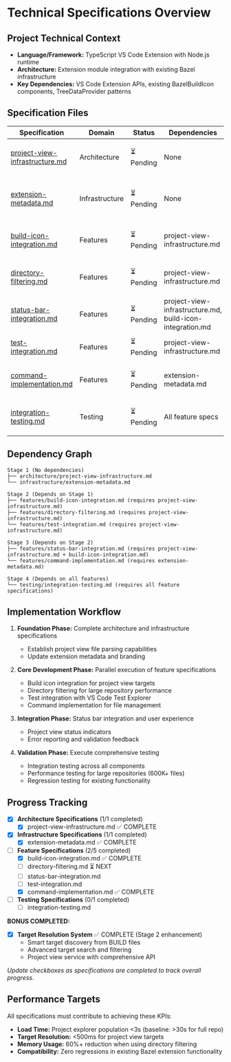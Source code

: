 # Technical Specifications Overview

## Project Technical Context
- **Language/Framework:** TypeScript VS Code Extension with Node.js runtime  
- **Architecture:** Extension module integration with existing Bazel infrastructure
- **Key Dependencies:** VS Code Extension APIs, existing BazelBuildIcon components, TreeDataProvider patterns

## Specification Files

| Specification | Domain | Status | Dependencies | Description |
|---------------|---------|---------|--------------|-------------|
| [project-view-infrastructure.md](architecture/project-view-infrastructure.md) | Architecture | ⏳ Pending | None | Core project view file parsing and validation |
| [extension-metadata.md](infrastructure/extension-metadata.md) | Infrastructure | ⏳ Pending | None | Extension branding, commands, and menu structure |
| [build-icon-integration.md](features/build-icon-integration.md) | Features | ⏳ Pending | project-view-infrastructure.md | Integration with existing build icon system |
| [directory-filtering.md](features/directory-filtering.md) | Features | ⏳ Pending | project-view-infrastructure.md | File explorer directory filtering implementation |
| [status-bar-integration.md](features/status-bar-integration.md) | Features | ⏳ Pending | project-view-infrastructure.md, build-icon-integration.md | Status bar indicators and project view status |
| [test-integration.md](features/test-integration.md) | Features | ⏳ Pending | project-view-infrastructure.md | VS Code Test Explorer integration |
| [command-implementation.md](features/command-implementation.md) | Features | ⏳ Pending | extension-metadata.md | Project view file management commands |
| [integration-testing.md](testing/integration-testing.md) | Testing | ⏳ Pending | All feature specs | End-to-end testing and performance validation |

## Dependency Graph

```
Stage 1 (No dependencies)
├── architecture/project-view-infrastructure.md
└── infrastructure/extension-metadata.md

Stage 2 (Depends on Stage 1)
├── features/build-icon-integration.md (requires project-view-infrastructure.md)
├── features/directory-filtering.md (requires project-view-infrastructure.md)
└── features/test-integration.md (requires project-view-infrastructure.md)

Stage 3 (Depends on Stage 2)
├── features/status-bar-integration.md (requires project-view-infrastructure.md + build-icon-integration.md)
└── features/command-implementation.md (requires extension-metadata.md)

Stage 4 (Depends on all features)
└── testing/integration-testing.md (requires all feature specifications)
```

## Implementation Workflow

1. **Foundation Phase:** Complete architecture and infrastructure specifications
   - Establish project view file parsing capabilities
   - Update extension metadata and branding

2. **Core Development Phase:** Parallel execution of feature specifications
   - Build icon integration for project view targets
   - Directory filtering for large repository performance
   - Test integration with VS Code Test Explorer
   - Command implementation for file management

3. **Integration Phase:** Status bar integration and user experience
   - Project view status indicators
   - Error reporting and validation feedback

4. **Validation Phase:** Execute comprehensive testing
   - Integration testing across all components
   - Performance testing for large repositories (600K+ files)
   - Regression testing for existing functionality

## Progress Tracking

- [x] **Architecture Specifications** (1/1 completed)
  - [x] project-view-infrastructure.md ✅ COMPLETE
- [x] **Infrastructure Specifications** (1/1 completed)
  - [x] extension-metadata.md ✅ COMPLETE
- [ ] **Feature Specifications** (2/5 completed)
  - [x] build-icon-integration.md ✅ COMPLETE
  - [ ] directory-filtering.md ⏳ NEXT
  - [ ] status-bar-integration.md
  - [ ] test-integration.md
  - [x] command-implementation.md ✅ COMPLETE
- [ ] **Testing Specifications** (0/1 completed)
  - [ ] integration-testing.md

**BONUS COMPLETED:**
- [x] **Target Resolution System** ✅ COMPLETE (Stage 2 enhancement)
  - Smart target discovery from BUILD files
  - Advanced target search and filtering
  - Project view service with comprehensive API

*Update checkboxes as specifications are completed to track overall progress.*

## Performance Targets

All specifications must contribute to achieving these KPIs:
- **Load Time:** Project explorer population <3s (baseline: >30s for full repo)
- **Target Resolution:** <500ms for project view targets
- **Memory Usage:** 60%+ reduction when using directory filtering
- **Compatibility:** Zero regressions in existing Bazel extension functionality 